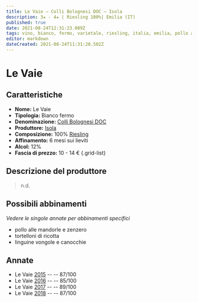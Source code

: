 ```yaml
---
title: Le Vaie – Colli Bolognesi DOC – Isola
description: 3★ - 4★ | Riesling 100%| Emilia (IT)
published: true
date: 2021-08-24T12:31:23.089Z
tags: vino, bianco, fermo, varietale, riesling, italia, emilia, pollo alle mandorle e zenzero, tortelloni di ricotta, linguine vongole e canocchie, 10 - 14€, 4 stelle
editor: markdown
dateCreated: 2021-08-24T11:31:20.502Z
---
```


# Le Vaie

## Caratteristiche
- **Nome:** Le Vaie
- **Tipologia:** Bianco fermo
- **Denominazione:** [Colli Bolognesi DOC](/denominazioni/Italia/Emilia/DOC/Colli-Bolognesi)
- **Produttore:** [Isola](/produttori/Italia/Emilia/Isola) 
- **Composizione:** 100% [Riesling](/vitigni/bacca-bianca/riesling)
- **Affinamento:** 6 mesi sui lieviti
- **Alcol:** 12%
- **Fascia di prezzo:** 10 - 14 €
{.grid-list}

## Descrizione del produttore

> n.d.

## Possibili abbinamenti
*Vedere le singole annate per abbinamenti specifici*

- pollo alle mandorle e zenzero
- tortelloni di ricotta 
- linguine vongole e canocchie

## Annate
- Le Vaie [2015](/vini/Italia/Emilia/Isola/Le-Vaie/2015) -- <span class="star-3"></span> -- 87/100
- Le Vaie [2016](/vini/Italia/Emilia/Isola/Le-Vaie/2016) -- <span class="star-3"></span> -- 85/100
- Le Vaie [2017](/vini/Italia/Emilia/Isola/Le-Vaie/2017) -- <span class="star-4"></span> -- 89/100
- Le Vaie [2018](/vini/Italia/Emilia/Isola/Le-Vaie/2018) -- <span class="star-3"></span> -- 87/100



